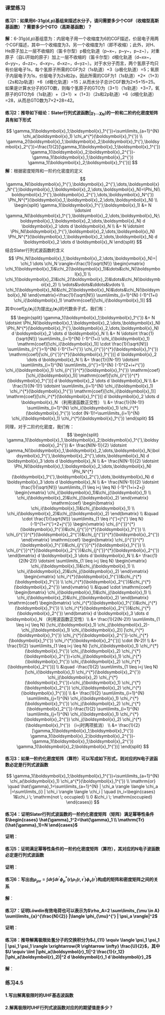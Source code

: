 ### 课堂练习 ###
#### 练习1：如果用6-31g(d,p)基组来描述水分子，请问需要多少个CGF（收缩型高斯基函数）？需要多少个GTO（高斯基函数）？ ####
**解**：6-31g(d,p)基组意为：内层电子用一个收缩度为6的CGF描述，价层电子用两个CGF描述，其中一个收缩度为3，另一个收缩度为1（即不收缩）；此外，对H、He原子加上一层不收缩的（笛卡尔型）p极化轨道（p~x~，p~y~，p~z~），对重原子（自Li开始的原子）加上一层不收缩的（笛卡尔型）d极化轨道（d~xx~，d~yy~，d~zz~，d~xy~，d~xz~，d~yz~）。对于水分子而言，两个氢原子均只有价层电子1s，每个氢原子所需的CGF为2（1s轨道）+3（p极化轨道）=5；氧原子内层电子为1s，价层电子为2s和2p，因此所需的CGF为1（1s轨道）+2×（1+3）（2s和2p轨道）+6（d极化轨道）=15；从而水分子总计CGF数为2×5+15=25。如果是计算水分子的GTO数，则每个氢原子的GTO为（3+1）（1s轨道）+3=7，氧原子的GTO为6（1s轨道）+（3+1）×（1+3）（2s和2p轨道）+6（d极化轨道）=28，从而总GTO数为7×2+28=42。
#### 练习2：推导如下结论：Slater行列式波函数$| \chi_1 \dots \chi_N \rangle$的一阶和二阶约化密度矩阵具有如下形式 ####
$$
\gamma_1(\boldsymbol{x}_1;\boldsymbol{x}_1^{'})=\sum\limits_{a=1}^{N} \chi_a(\boldsymbol{x}_1) \chi_a^{*}(\boldsymbol{x}_1^{'}) \\
\gamma_2(\boldsymbol{x}_1,\boldsymbol{x}_2;\boldsymbol{x}_1^{'},\boldsymbol{x}_2^{'})=\frac{1}{2}[\gamma_1(\boldsymbol{x}_1;\boldsymbol{x}_1^{'}) \gamma_1(\boldsymbol{x}_2;\boldsymbol{x}_2^{'})-\gamma_1(\boldsymbol{x}_1;\boldsymbol{x}_2^{'}) \gamma_1(\boldsymbol{x}_2;\boldsymbol{x}_1^{'})]
$$
**解**：根据密度矩阵和一阶约化密度的定义
$$
\gamma_N(\boldsymbol{x}_1^{'},\boldsymbol{x}_2^{'},\dots,\boldsymbol{x}_N^{'};\boldsymbol{x}_1,\boldsymbol{x}_2,\dots,\boldsymbol{x}_N)=\Phi_N(\boldsymbol{x}_1^{'},\boldsymbol{x}_2^{'},\dots,\boldsymbol{x}_N^{'}) \Phi_N^{*}(\boldsymbol{x}_1,\boldsymbol{x}_2,\dots,\boldsymbol{x}_N) \\
\begin{split} \gamma_1(\boldsymbol{x}_1^{'};\boldsymbol{x}_1) &= N \idotsint \gamma_N(\boldsymbol{x}_1^{'},\boldsymbol{x}_2,\dots,\boldsymbol{x}_N;\boldsymbol{x}_1,\boldsymbol{x}_2,\dots,\boldsymbol{x}_N) d \boldsymbol{x}_2 \dots d \boldsymbol{x}_N \\ &= N \idotsint \Phi_N(\boldsymbol{x}_1^{'},\boldsymbol{x}_2,\dots,\boldsymbol{x}_N) \Phi_N^{*}(\boldsymbol{x}_1,\boldsymbol{x}_2,\dots,\boldsymbol{x}_N) d \boldsymbol{x}_2 \dots d \boldsymbol{x}_N \end{split}
$$
结合Slater行列式波函数的含义
$$
\Phi_N(\boldsymbol{x}_1,\boldsymbol{x}_2,\dots,\boldsymbol{x}_N)=| \chi_1 \dots \chi_N \rangle=\frac{1}{\sqrt{N!}} \begin{vmatrix} \chi_1(\boldsymbol{x}_1)&\chi_2(\boldsymbol{x}_1)&\dots&\chi_N(\boldsymbol{x}_1) \\ \chi_1(\boldsymbol{x}_2)&\chi_2(\boldsymbol{x}_2)&\dots&\chi_N(\boldsymbol{x}_2) \\ \vdots&\vdots&\ddots&\vdots \\ \chi_1(\boldsymbol{x}_N)&\chi_2(\boldsymbol{x}_N)&\dots&\chi_N(\boldsymbol{x}_N) \end{vmatrix}=\frac{1}{\sqrt{N!}} \sum\limits_{i=1}^{N} (-1)^{1+i} \chi_i(\boldsymbol{x}_1) \mathrm{coef}[\chi_i(\boldsymbol{x}_1)]
$$
其中$\mathrm{coef}[\chi_i(\boldsymbol{x}_1)]$为提出$\chi_i(\boldsymbol{x}_1)$的代数余子式，我们有：
$$
\begin{split} 
\gamma_1(\boldsymbol{x}_1;\boldsymbol{x}_1^{'}) &= N \idotsint \Phi_N(\boldsymbol{x}_1,\boldsymbol{x}_2,\dots,\boldsymbol{x}_N) \Phi_N^{*}(\boldsymbol{x}_1^{'},\boldsymbol{x}_2,\dots,\boldsymbol{x}_N) d \boldsymbol{x}_2 \dots d \boldsymbol{x}_N \\
&= N \idotsint \frac{1}{\sqrt{N!}} \sum\limits_{i=1}^{N} (-1)^{1+i} \chi_i(\boldsymbol{x}_1) \mathrm{coef}[\chi_i(\boldsymbol{x}_1)] \cdot \frac{1}{\sqrt{N!}} \sum\limits_{i^{'}=1}^{N} (-1)^{1+i^{'}} \chi_{i^{'}}^{*}(\boldsymbol{x}_1^{'}) \mathrm{coef}[\chi_{i^{'}}^{*}(\boldsymbol{x}_1^{'})] d \boldsymbol{x}_2 \dots d \boldsymbol{x}_N \\
&= \frac{1}{(N-1)!} \idotsint \sum\limits_{i=1}^{N} \sum\limits_{i^{'}=1}^{N} (-1)^{2+i+i^{'}} \chi_i(\boldsymbol{x}_1) \chi_{i^{'}}^{*}(\boldsymbol{x}_1^{'}) \mathrm{coef}[\chi_i(\boldsymbol{x}_1)] \mathrm{coef}[\chi_{i^{'}}^{*}(\boldsymbol{x}_1^{'})] d \boldsymbol{x}_2 \dots d \boldsymbol{x}_N \\
&= \frac{1}{(N-1)!} \idotsint \sum\limits_{i=1}^{N} \chi_i(\boldsymbol{x}_1) \chi_i^{*}(\boldsymbol{x}_1^{'}) \mathrm{coef}[\chi_i(\boldsymbol{x}_1)] \mathrm{coef}[\chi_i^{*}(\boldsymbol{x}_1^{'})] d \boldsymbol{x}_2 \dots d \boldsymbol{x}_N （利用波函数正交性） \\
&= \frac{1}{(N-1)!} \sum\limits_{i=1}^{N} \chi_i(\boldsymbol{x}_1) \chi_i^{*}(\boldsymbol{x}_1^{'}) \cdot (N-1)!=\sum\limits_{i=1}^{N} \chi_i(\boldsymbol{x}_1) \chi_i^{*}(\boldsymbol{x}_1^{'})
\end{split}
$$
同理，对于二阶约化密度，我们有：
$$
\begin{split}
\gamma_1(\boldsymbol{x}_1,\boldsymbol{x}_2;\boldsymbol{x}_1^{'},\boldsymbol{x}_2^{'}) &= \frac{N(N-1)}{2} \idotsint \gamma_N(\boldsymbol{x}_1,\boldsymbol{x}_2,\dots,\boldsymbol{x}_N;\boldsymbol{x}_1^{'},\boldsymbol{x}_2^{'},\dots,\boldsymbol{x}_N) d \boldsymbol{x}_3 \dots d \boldsymbol{x}_N \\
&= \frac{N(N-1)}{2} \idotsint \Phi_N(\boldsymbol{x}_1,\boldsymbol{x}_2,\dots,\boldsymbol{x}_N) \Phi_N^{*}(\boldsymbol{x}_1^{'},\boldsymbol{x}_2^{'},\dots,\boldsymbol{x}_N) d \boldsymbol{x}_3 \dots d \boldsymbol{x}_N \\
&= \frac{N(N-1)}{2} \idotsint \frac{1}{\sqrt{N!}} \sum\limits_{1 \leq i<j \leq N} (-1)^{1+i+2+j} \begin{vmatrix} \chi_i(\boldsymbol{x}_1)&\chi_j(\boldsymbol{x}_1) \\ \chi_i(\boldsymbol{x}_2)&\chi_j(\boldsymbol{x}_2) \end{vmatrix} \mathrm{coef} \begin{bmatrix} \chi_i(\boldsymbol{x}_1)&\chi_j(\boldsymbol{x}_1) \\ \chi_i(\boldsymbol{x}_2)&\chi_j(\boldsymbol{x}_2) \end{bmatrix} \\ &\quad \cdot \frac{1}{\sqrt{N!}} \sum\limits_{1 \leq i^{'}<j^{'} \leq N} (-1)^{1+i^{'}+2+j^{'}} \begin{vmatrix} \chi_{i^{'}}^{*}(\boldsymbol{x}_1^{'})&\chi_{j^{'}}^{*}(\boldsymbol{x}_1^{'}) \\ \chi_{i^{'}}^{*}(\boldsymbol{x}_2^{'})&\chi_{j^{'}}^{*}(\boldsymbol{x}_2^{'}) \end{vmatrix} \mathrm{coef} \begin{bmatrix} \chi_{i^{'}}^{*}(\boldsymbol{x}_1^{'})&\chi_{j^{'}}^{*}(\boldsymbol{x}_1^{'}) \\ \chi_{i^{'}}^{*}(\boldsymbol{x}_2^{'})&\chi_{j^{'}}^{*}(\boldsymbol{x}_2^{'}) \end{bmatrix} d \boldsymbol{x}_3 \dots d \boldsymbol{x}_N \\
&= \frac{1}{2(N-2)!} \idotsint \sum\limits_{1 \leq i<j \leq N} \begin{vmatrix} \chi_i(\boldsymbol{x}_1)&\chi_j(\boldsymbol{x}_1) \\ \chi_i(\boldsymbol{x}_2)&\chi_j(\boldsymbol{x}_2) \end{vmatrix}  \begin{vmatrix} \chi_i^{*}(\boldsymbol{x}_1^{'})&\chi_j^{*}(\boldsymbol{x}_1^{'}) \\ \chi_i^{*}(\boldsymbol{x}_2^{'})&\chi_j^{*}(\boldsymbol{x}_2^{'}) \end{vmatrix} \\ &\quad \cdot \mathrm{coef} \begin{bmatrix} \chi_i(\boldsymbol{x}_1)&\chi_j(\boldsymbol{x}_1) \\ \chi_i(\boldsymbol{x}_2)&\chi_j(\boldsymbol{x}_2) \end{bmatrix} \mathrm{coef} \begin{bmatrix} \chi_i^{*}(\boldsymbol{x}_1^{'})&\chi_j^{*}(\boldsymbol{x}_1^{'}) \\ \chi_i^{*}(\boldsymbol{x}_2^{'})&\chi_j^{*}(\boldsymbol{x}_2^{'}) \end{bmatrix} d \boldsymbol{x}_3 \dots d \boldsymbol{x}_N （利用波函数正交性）\\
&= \frac{1}{2(N-2)!} \sum\limits_{1 \leq i<j \leq N} [\chi_i(\boldsymbol{x}_1) \chi_j(\boldsymbol{x}_2)-\chi_j(\boldsymbol{x}_1) \chi_i(\boldsymbol{x}_2)] [\chi_i^{*}(\boldsymbol{x}_1^{'}) \chi_j^{*}(\boldsymbol{x}_2^{'})-\chi_j^{*}(\boldsymbol{x}_1^{'}) \chi_i^{*}(\boldsymbol{x}_2^{'})] \cdot (N-2)! \\
&= \frac{1}{2} \sum\limits_{1 \leq i<j \leq N} [\chi_i(\boldsymbol{x}_1) \chi_i^{*}(\boldsymbol{x}_1^{'}) \chi_j(\boldsymbol{x}_2) \chi_j^{*}(\boldsymbol{x}_2^{'})+\chi_j(\boldsymbol{x}_1) \chi_j^{*}(\boldsymbol{x}_1^{'}) \chi_i(\boldsymbol{x}_2) \chi_i^{*}(\boldsymbol{x}_2^{'})] \\ &\quad -\frac{1}{2} \sum\limits_{1 \leq i<j \leq N} [\chi_i(\boldsymbol{x}_1) \chi_i^{*}(\boldsymbol{x}_2^{'}) \chi_j(\boldsymbol{x}_2) \chi_j^{*}(\boldsymbol{x}_1^{'})+\chi_j(\boldsymbol{x}_1) \chi_j^{*}(\boldsymbol{x}_2^{'}) \chi_i(\boldsymbol{x}_2) \chi_i^{*}(\boldsymbol{x}_1^{'})] \\
&= \frac{1}{2} \sum\limits_{i=1}^{N} \sum\limits_{j=1}^{N} \chi_i(\boldsymbol{x}_1) \chi_i^{*}(\boldsymbol{x}_1^{'}) \chi_j(\boldsymbol{x}_2) \chi_j^{*}(\boldsymbol{x}_2^{'})-\frac{1}{2} \sum\limits_{i=1}^{N} \sum\limits_{j=1}^{N} \chi_i(\boldsymbol{x}_1) \chi_i^{*}(\boldsymbol{x}_2^{'}) \chi_j(\boldsymbol{x}_2) \chi_j^{*}(\boldsymbol{x}_1^{'}) （i=j时两项抵消） \\
&= \frac{1}{2}[\gamma_1(\boldsymbol{x}_1;\boldsymbol{x}_1^{'}) \gamma_1(\boldsymbol{x}_2;\boldsymbol{x}_2^{'})-\gamma_1(\boldsymbol{x}_1;\boldsymbol{x}_2^{'}) \gamma_1(\boldsymbol{x}_2;\boldsymbol{x}_1^{'})]
\end{split}
$$
#### 练习3：如果一阶约化密度矩阵（算符）可以写成如下形式，则对应的N电子波函数必定是行列式波函数 ####
$$
\gamma_1(\boldsymbol{x}_1;\boldsymbol{x}_1^{'})=\sum\limits_{a=1}^{N} \chi_a(\boldsymbol{x}_1) \chi_a^{*}(\boldsymbol{x}_1^{'}) \\
\mathrm{or} \quad \hat{\gamma}_1=\sum\limits_{a=1}^{N} | \chi_a \rangle \langle \chi_a |=\sum\limits_{i} | \chi_i \rangle \langle \chi_i | \quad (n_i=\begin{cases} 1&\chi_i \; \mathrm{not \; occupied} \\ 0 &\chi_i \; \mathrm{occupied} \end{cases})
$$
#### 练习4：证明Slater行列式波函数的一阶约化密度矩阵（矩阵）满足幂等性条件$\begin{cases} \hat{\gamma}_1^2=\hat{\gamma}_1 \\ \mathrm{Tr}(\hat{\gamma}_1)=N \end{cases}$ ####
**证明**：
#### 练习5：证明满足幂等性条件的一阶约化密度矩阵（算符），其对应的N电子波函数必定是行列式波函数 ####
**证明**：

#### 练习6：写出由$\rho_{\mu \nu} \equiv \int d \boldsymbol{r} \int d \boldsymbol{r}^{'} \phi_{\mu}^{*}(\boldsymbol{r}) \rho_1(\boldsymbol{r},\boldsymbol{r}^{'}) \phi_{\nu}(\boldsymbol{r}^{'})$构成的矩阵和密度矩阵之间的关系 ####
**解**：

#### 练习7：证明Löwdin有效电荷也可以表示为$\rho_A=2 \sum\limits_{\mu \in A} \sum\limits_{a}^{\frac{N}{2}} |\langle \phi_{\mu}^{'} | \psi_a \rangle|^2$ ####
**证明**：

#### 练习8：推导解离极限处氢分子的交换积分为$J_{11} \equiv \langle \psi_1 \psi_1 | \psi_1 \psi_1 \rangle \xrightarrow{R \rightarrow \infty} \frac{U}{2}$，其中$U \equiv \iint |\phi_a(\boldsymbol{r}_1)|^2 \frac{1}{r_12} |\phi_a(\boldsymbol{r}_2)|^2 d \boldsymbol{r}_1 d \boldsymbol{r}_2$
**解**：

### 练习4.5 ###
#### 1.写出解离极限时的UHF基态波函数 ####

#### 2.解离极限时UHF行列式波函数对应的的期望值是多少？ ####

